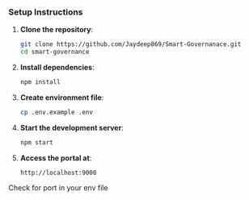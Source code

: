 ### Setup Instructions
1. **Clone the repository**:
   ```bash
   git clone https://github.com/Jaydeep869/Smart-Governanace.git
   cd smart-governance
   ```

2. **Install dependencies**:
   ```bash
   npm install
   ```
3. **Create environment file**:
   ```bash
   cp .env.example .env
   ```
4. **Start the development server**:
   ```bash
   npm start
   ```
5. **Access the portal at**:
   ```http
   http://localhost:9000
   ```
Check for port in your env file 
